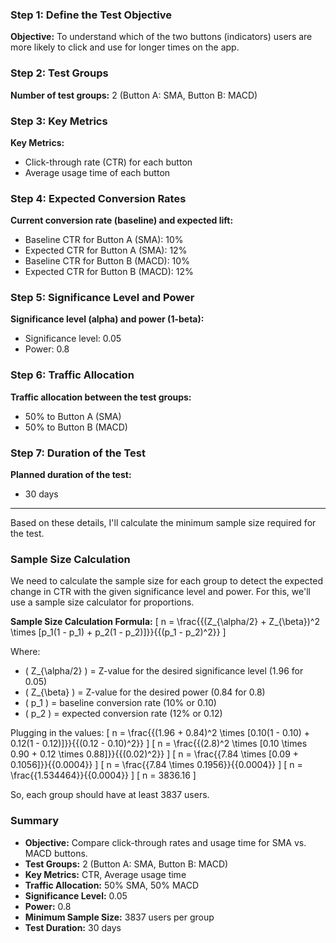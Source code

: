 ### Step 1: Define the Test Objective

**Objective:**
To understand which of the two buttons (indicators) users are more likely to click and use for longer times on the app.

### Step 2: Test Groups

**Number of test groups:**
2 (Button A: SMA, Button B: MACD)

### Step 3: Key Metrics

**Key Metrics:**
- Click-through rate (CTR) for each button
- Average usage time of each button

### Step 4: Expected Conversion Rates

**Current conversion rate (baseline) and expected lift:**
- Baseline CTR for Button A (SMA): 10%
- Expected CTR for Button A (SMA): 12%
- Baseline CTR for Button B (MACD): 10%
- Expected CTR for Button B (MACD): 12%

### Step 5: Significance Level and Power

**Significance level (alpha) and power (1-beta):**
- Significance level: 0.05
- Power: 0.8

### Step 6: Traffic Allocation

**Traffic allocation between the test groups:**
- 50% to Button A (SMA)
- 50% to Button B (MACD)

### Step 7: Duration of the Test

**Planned duration of the test:**
- 30 days

---

Based on these details, I'll calculate the minimum sample size required for the test. 

### Sample Size Calculation

We need to calculate the sample size for each group to detect the expected change in CTR with the given significance level and power. For this, we'll use a sample size calculator for proportions.

**Sample Size Calculation Formula:**
\[ n = \frac{{(Z_{\alpha/2} + Z_{\beta})^2 \times [p_1(1 - p_1) + p_2(1 - p_2)]}}{{(p_1 - p_2)^2}} \]

Where:
- \( Z_{\alpha/2} \) = Z-value for the desired significance level (1.96 for 0.05)
- \( Z_{\beta} \) = Z-value for the desired power (0.84 for 0.8)
- \( p_1 \) = baseline conversion rate (10% or 0.10)
- \( p_2 \) = expected conversion rate (12% or 0.12)

Plugging in the values:
\[ n = \frac{{(1.96 + 0.84)^2 \times [0.10(1 - 0.10) + 0.12(1 - 0.12)]}}{{(0.12 - 0.10)^2}} \]
\[ n = \frac{{(2.8)^2 \times [0.10 \times 0.90 + 0.12 \times 0.88]}}{{(0.02)^2}} \]
\[ n = \frac{{7.84 \times [0.09 + 0.1056]}}{{0.0004}} \]
\[ n = \frac{{7.84 \times 0.1956}}{{0.0004}} \]
\[ n = \frac{{1.534464}}{{0.0004}} \]
\[ n = 3836.16 \]

So, each group should have at least 3837 users.

### Summary

- **Objective:** Compare click-through rates and usage time for SMA vs. MACD buttons.
- **Test Groups:** 2 (Button A: SMA, Button B: MACD)
- **Key Metrics:** CTR, Average usage time
- **Traffic Allocation:** 50% SMA, 50% MACD
- **Significance Level:** 0.05
- **Power:** 0.8
- **Minimum Sample Size:** 3837 users per group
- **Test Duration:** 30 days
